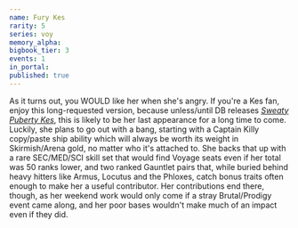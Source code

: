 ```yaml
---
name: Fury Kes
rarity: 5
series: voy
memory_alpha:
bigbook_tier: 3
events: 1
in_portal:
published: true
---
```


As it turns out, you WOULD like her when she's angry. If you're a Kes fan, enjoy this long-requested version, because unless/until DB releases [_Sweaty Puberty Kes_](https://www.youtube.com/watch?v=hGQiplJKjGE), this is likely to be her last appearance for a long time to come. Luckily, she plans to go out with a bang, starting with a Captain Killy copy/paste ship ability which will always be worth its weight in Skirmish/Arena gold, no matter who it's attached to. She backs that up with a rare SEC/MED/SCI skill set that would find Voyage seats even if her total was 50 ranks lower, and two ranked Gauntlet pairs that, while buried behind heavy hitters like Armus, Locutus and the Phloxes, catch bonus traits often enough to make her a useful contributor. Her contributions end there, though, as her weekend work would only come if a stray Brutal/Prodigy event came along, and her poor bases wouldn't make much of an impact even if they did.
